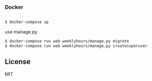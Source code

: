 ### Docker

```sh

$ docker-compose up
```

use manage.py

```sh
$ docker-compose run web weeklyhours/manage.py migrate
$ docker-compose run web weeklyhours/manage.py createsuperuser
```

License
----

MIT
